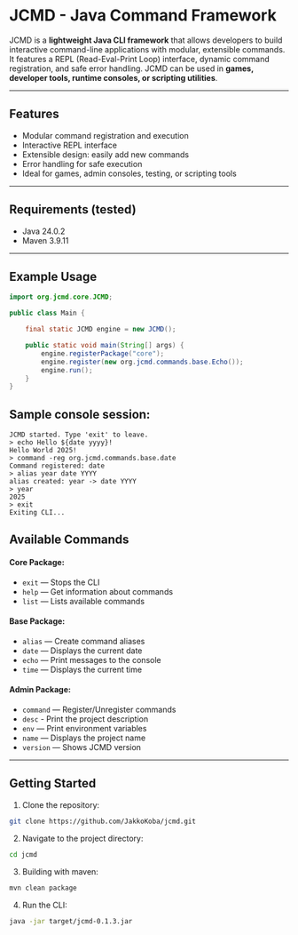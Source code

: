 # JCMD - Java Command Framework

JCMD is a **lightweight Java CLI framework** that allows developers to build interactive command-line applications with modular, extensible commands.  
It features a REPL (Read-Eval-Print Loop) interface, dynamic command registration, and safe error handling. JCMD can be used in **games, developer tools, runtime consoles, or scripting utilities**.

---

## Features
- Modular command registration and execution
- Interactive REPL interface
- Extensible design: easily add new commands
- Error handling for safe execution
- Ideal for games, admin consoles, testing, or scripting tools

---

## Requirements (tested)
- Java 24.0.2
- Maven 3.9.11

---

## Example Usage

```java
import org.jcmd.core.JCMD;

public class Main {

    final static JCMD engine = new JCMD();

    public static void main(String[] args) {
        engine.registerPackage("core");
        engine.register(new org.jcmd.commands.base.Echo());
        engine.run();
    }
}
```

## Sample console session:
```
JCMD started. Type 'exit' to leave.
> echo Hello ${date yyyy}!
Hello World 2025!
> command -reg org.jcmd.commands.base.date
Command registered: date
> alias year date YYYY
alias created: year -> date YYYY
> year
2025
> exit
Exiting CLI...
```

## Available Commands

#### Core Package:
- `exit` — Stops the CLI
- `help` — Get information about commands
- `list` — Lists available commands
#### Base Package:
- `alias` — Create command aliases
- `date` — Displays the current date
- `echo` — Print messages to the console
- `time` — Displays the current time
#### Admin Package:
- `command` — Register/Unregister commands
- `desc` - Print the project description
- `env` — Print environment variables
- `name` — Displays the project name
- `version` — Shows JCMD version

---

## Getting Started

1. Clone the repository:
```bash
git clone https://github.com/JakkoKoba/jcmd.git
```
2. Navigate to the project directory:
```bash
cd jcmd
```
3. Building with maven:
```bash
mvn clean package
```
4. Run the CLI:
```bash
java -jar target/jcmd-0.1.3.jar
```
